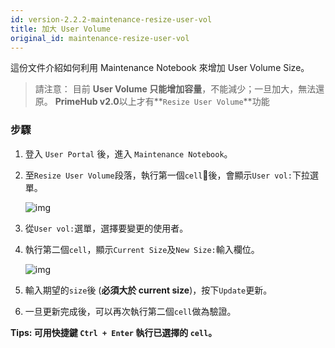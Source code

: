 ```yaml
---
id: version-2.2.2-maintenance-resize-user-vol
title: 加大 User Volume
original_id: maintenance-resize-user-vol
---
```


這份文件介紹如何利用 Maintenance Notebook 來增加 User Volume Size。

>請注意： 目前 **User Volume 只能增加容量**，不能減少；一旦加大，無法還原。
>**PrimeHub v2.0**以上才有**`Resize User Volume`**功能

### 步驟

1. 登入 `User Portal` 後，進入 `Maintenance Notebook`。

2. 至`Resize User Volume`段落，執行第一個`cell`後，會顯示`User vol:`下拉選單。

    ![img](assets/dropdown_user_list.png)

3. 從`User vol:`選單，選擇要變更的使用者。

4. 執行第二個`cell`，顯示`Current Size`及`New Size:`輸入欄位。

    ![img](assets/enlarge_user_vol.png)

5. 輸入期望的`size`後 (**必須大於 current size**)，按下`Update`更新。

6. 一旦更新完成後，可以再次執行第二個`cell`做為驗證。

**Tips: 可用快捷鍵 `Ctrl + Enter` 執行已選擇的 `cell`。**